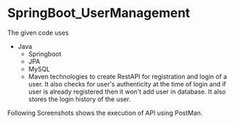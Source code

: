 # SpringBoot_UserManagement

The given code uses 
  - Java
	- Springboot
	- JPA
	- MySQL
	- Maven
technologies to create RestAPI for registration and login of a user. It also checks for user's authenticity at the time of login and if user is already registered then it
won't add user in database. It also stores the login history of the user.

Following Screenshots shows the execution of API using PostMan.
